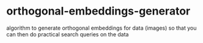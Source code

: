 # orthogonal-embeddings-generator
algorithm to generate orthogonal embeddings for data (images) so that you can then do practical search queries on the data
